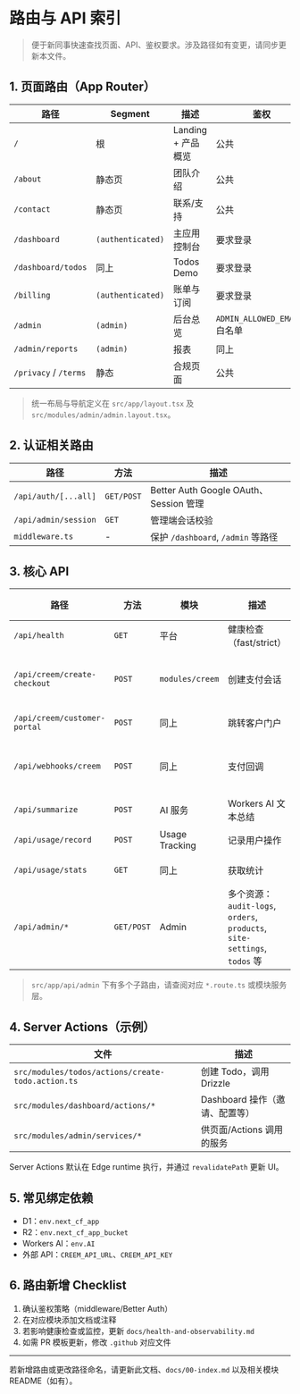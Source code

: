 # 路由与 API 索引

> 便于新同事快速查找页面、API、鉴权要求。涉及路径如有变更，请同步更新本文件。

## 1. 页面路由（App Router）

| 路径 | Segment | 描述 | 鉴权 | 相关模块 |
| --- | --- | --- | --- | --- |
| `/` | 根 | Landing + 产品概览 | 公共 | `src/modules/marketing` |
| `/about` | 静态页 | 团队介绍 | 公共 | `src/app/about/page.tsx` |
| `/contact` | 静态页 | 联系/支持 | 公共 | `src/app/contact/page.tsx` |
| `/dashboard` | `(authenticated)` | 主应用控制台 | 要求登录 | `src/modules/dashboard` |
| `/dashboard/todos` | 同上 | Todos Demo | 要求登录 | `src/modules/todos` |
| `/billing` | `(authenticated)` | 账单与订阅 | 要求登录 | `src/modules/dashboard/billing` |
| `/admin` | `(admin)` | 后台总览 | `ADMIN_ALLOWED_EMAILS` 白名单 | `src/modules/admin` |
| `/admin/reports` | `(admin)` | 报表 | 同上 | `src/modules/admin/reports` |
| `/privacy` / `/terms` | 静态 | 合规页面 | 公共 | `src/app/privacy`, `src/app/terms` |

> 统一布局与导航定义在 `src/app/layout.tsx` 及 `src/modules/admin/admin.layout.tsx`。

## 2. 认证相关路由

| 路径 | 方法 | 描述 |
| --- | --- | --- |
| `/api/auth/[...all]` | `GET/POST` | Better Auth Google OAuth、Session 管理 |
| `/api/admin/session` | `GET` | 管理端会话校验 |
| `middleware.ts` | - | 保护 `/dashboard`, `/admin` 等路径 |

## 3. 核心 API

| 路径 | 方法 | 模块 | 描述 | 鉴权 |
| --- | --- | --- | --- | --- |
| `/api/health` | `GET` | 平台 | 健康检查（fast/strict） | 无 |
| `/api/creem/create-checkout` | `POST` | `modules/creem` | 创建支付会话 | 需要登录 |
| `/api/creem/customer-portal` | `POST` | 同上 | 跳转客户门户 | 登录 |
| `/api/webhooks/creem` | `POST` | 同上 | 支付回调 | 签名校验 |
| `/api/summarize` | `POST` | AI 服务 | Workers AI 文本总结 | 登录 |
| `/api/usage/record` | `POST` | Usage Tracking | 记录用户操作 | 登录 |
| `/api/usage/stats` | `GET` | 同上 | 获取统计 | 登录 |
| `/api/admin/*` | `GET/POST` | Admin | 多个资源：`audit-logs`, `orders`, `products`, `site-settings`, `todos` 等 | 仅管理员 |

> `src/app/api/admin` 下有多个子路由，请查阅对应 `*.route.ts` 或模块服务层。

## 4. Server Actions（示例）

| 文件 | 描述 |
| --- | --- |
| `src/modules/todos/actions/create-todo.action.ts` | 创建 Todo，调用 Drizzle |
| `src/modules/dashboard/actions/*` | Dashboard 操作（邀请、配置等） |
| `src/modules/admin/services/*` | 供页面/Actions 调用的服务 |

Server Actions 默认在 Edge runtime 执行，并通过 `revalidatePath` 更新 UI。

## 5. 常见绑定依赖
- D1：`env.next_cf_app`
- R2：`env.next_cf_app_bucket`
- Workers AI：`env.AI`
- 外部 API：`CREEM_API_URL`、`CREEM_API_KEY`

## 6. 路由新增 Checklist
1. 确认鉴权策略（middleware/Better Auth）
2. 在对应模块添加文档或注释
3. 若影响健康检查或监控，更新 `docs/health-and-observability.md`
4. 如需 PR 模板更新，修改 `.github` 对应文件

---

若新增路由或更改路径命名，请更新此文档、`docs/00-index.md` 以及相关模块 README（如有）。
